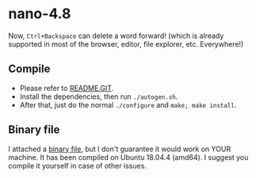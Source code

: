 # nano-4.8
Now, `Ctrl+Backspace` can delete a word forward! (which is already supported in most of the browser, editor, file explorer, etc. Everywhere!)

## Compile

- Please refer to [README.GIT](/README.GIT).
- Install the dependencies, then run `./autogen.sh`.
- After that, just do the normal `./configure` and `make; make install`.

## Binary file

I attached a [binary file](/nano), but I don't guarantee it would work on YOUR machine. It has been compiled on Ubuntu 18.04.4 (amd64). I suggest you compile it yourself in case of other issues.
